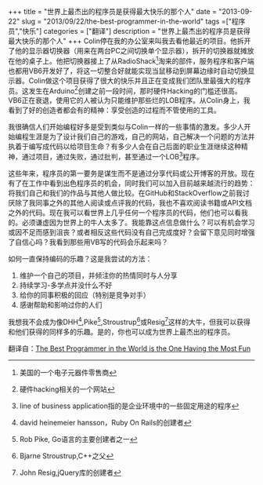 +++
title = "世界上最杰出的程序员是获得最大快乐的那个人"
date = "2013-09-22"
slug = "2013/09/22/the-best-programmer-in-the-world"
tags =["程序员","快乐"]
categories = ["翻译"]
description = "世界上最杰出的程序员是获得最大快乐的那个人"
+++
Colin停在我的办公室来叫我去看他最近的项目。他拆开了他的显示器切换器（用来在两台PC之间切换单个显示器），拆开的切换器就摊放在他的桌子上。他把切换器接上了从RadioShack[^1]淘来的部件，服务程序和客户端也都用VB6开发好了，将这一切整合好就能实现当鼠移动到屏幕边缘时自动切换显示器。Colin做这个项目获得了很大的快乐并且正在变成我们团队里最强大的程序员。这发生在Arduino[^2]创建之前一段时间，那时硬件Hacking的门槛还很高。VB6正在衰退，使用它的人被认为只能维护那些烂的LOB程序。从Colin身上，我看到了好的创造者都会有的精神：享受创造的过程而不管使用的工具。

我很确信人们开始编程好多是受到类似与Colin一样的一些事情的激发。多少人开始编程生涯是为了设计我们自己的游戏，自己的网站，自己解决一个问题的方法并执着于编写成代码以给项目生命？有多少人会在自己后面的职业生涯继续这种精神，通过项目，通过失败，通过批判，甚至通过一个LOB[^3]程序。

这些年来，程序员的第一要务是谋生而不是通过分享代码或公开博客的开放。现在有了在工作中看到出色程序员的机会，同时我们可以加入目前越来越流行的趋势：将我们自己和我们的作品与其他人做比较。在GitHub和StackOverflow之前我讨厌除了我同事之外的其他人阅读或点评我的代码，我也不喜欢阅读书籍或API文档之外的代码。现在我可以看世界上几乎任何一个程序员的代码，他们也可以看我的。必须谦虚因为世界上的牛人太多了。我能靠这点信息做什么？可以有机会学习或因不足而感到沮丧？或者相反这些代码没有自己完成度好？会留下意见同时增强了自信心吗？我看到那些用VB写的代码会乐起来吗？

如何一直保持编码的乐趣？这是我尝试的方法：
 
 1. 维护一个自己的项目，并倾注你的热情同时与人分享
 2. 持续学习-多学点并没什么不好
 3. 给你的同事积极的回应（特别是竞争对手）
 4. 感谢帮助和影响过你的人们
 
我想我不会成为像DHH[^4],Pike[^5],Stroustrup[^6]或Resig[^7]这样的大牛，但我可以获得和他们获得的同样多的乐趣。是的，你也可以成为世界上最杰出的程序员。

翻译自：[The Best Programmer in the World is the One Having the Most Fun][1]

 [1]:http://hackerhmb.tumblr.com/post/61477929414/thebestprogrammerintheworld
 
 [^1]:美国的一个电子元器件零售商
 [^2]:硬件hacking相关的一个网站
 [^3]:line of business application指的是企业环境中的一些固定用途的程序
 [^4]:david heinemeier hansson，Ruby On Rails的创建者
 [^5]:Rob Pike, Go语言的主要创建者之一
 [^6]:Bjarne Stroustrup,C++之父
 [^7]:John Resig,jQuery库的创建者
